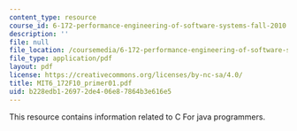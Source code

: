 ```yaml
---
content_type: resource
course_id: 6-172-performance-engineering-of-software-systems-fall-2010
description: ''
file: null
file_location: /coursemedia/6-172-performance-engineering-of-software-systems-fall-2010/b228edb126972de406e87864b3e616e5_MIT6_172F10_primer01.pdf
file_type: application/pdf
layout: pdf
license: https://creativecommons.org/licenses/by-nc-sa/4.0/
title: MIT6_172F10_primer01.pdf
uid: b228edb1-2697-2de4-06e8-7864b3e616e5
---
```

This resource contains information related to C For java programmers.